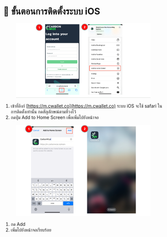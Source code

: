 # 📝 ขั้นตอนการติดตั้งระบบ iOS

<figure><img src="../.gitbook/assets/image (4) (1) (1) (1) (1) (1).png" alt=""><figcaption></figcaption></figure>

1. เข้าที่ลิงก์ [https://m.cwallet.co](https://m.cwallet.co) ระบบ iOS จะใช้ safari ในการติดตั้งเท่านั้น กดสัญลักษณ์ตามที่วงไว้
2. กดปุ่ม Add to Home Screen เพื่อเพิ่มไปยังหน้าจอ



<figure><img src="../.gitbook/assets/image (102).png" alt=""><figcaption></figcaption></figure>

1. กด Add
2. เพิ่มไปยังหน้าจอเรียบร้อย

